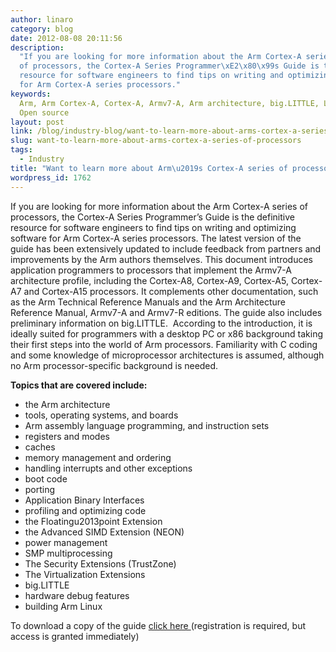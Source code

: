 ```yaml
---
author: linaro
category: blog
date: 2012-08-08 20:11:56
description:
  "If you are looking for more information about the Arm Cortex-A series
  of processors, the Cortex-A Series Programmer\xE2\x80\x99s Guide is the definitive
  resource for software engineers to find tips on writing and optimizing software
  for Arm Cortex-A series processors."
keywords:
  Arm, Arm Cortex-A, Cortex-A, Armv7-A, Arm architecture, big.LITTLE, Linaro,
  Open source
layout: post
link: /blog/industry-blog/want-to-learn-more-about-arms-cortex-a-series-of-processors/
slug: want-to-learn-more-about-arms-cortex-a-series-of-processors
tags:
  - Industry
title: "Want to learn more about Arm\u2019s Cortex-A series of processors?"
wordpress_id: 1762
---
```


If you are looking for more information about the Arm Cortex-A series of processors, the Cortex-A Series Programmer’s Guide is the definitive resource for software engineers to find tips on writing and optimizing software for Arm Cortex-A series processors. The latest version of the guide has been extensively updated to include feedback from partners and improvements by the Arm authors themselves. This document introduces application programmers to processors that implement the Armv7-A architecture profile, including the Cortex-A8, Cortex-A9, Cortex-A5, Cortex-A7 and Cortex-A15 processors. It complements other documentation, such as the Arm Technical Reference Manuals and the Arm Architecture Reference Manual, Armv7-A and Armv7-R editions. The guide also includes preliminary information on big.LITTLE.  According to the introduction, it is ideally suited for programmers with a desktop PC or x86 background taking their first steps into the world of Arm processors. Familiarity with C coding and some knowledge of microprocessor architectures is assumed, although no Arm processor-specific background is needed.

**Topics that are covered include:**

- the Arm architecture
- tools, operating systems, and boards
- Arm assembly language programming, and instruction sets
- registers and modes
- caches
- memory management and ordering
- handling interrupts and other exceptions
- boot code
- porting
- Application Binary Interfaces
- profiling and optimizing code
- the Floatingu2013point Extension
- the Advanced SIMD Extension (NEON)
- power management
- SMP multiprocessing
- The Security Extensions (TrustZone)
- The Virtualization Extensions
- big.LITTLE
- hardware debug features
- building Arm Linux

To download a copy of the guide [click here ](http://infocenter.arm.com/help/topic/com.arm.doc.den0013c/index.html)(registration is required, but access is granted immediately)
